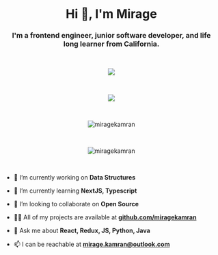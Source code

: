 <h1 align="center">Hi 👋, I'm Mirage</h1>
<h3 align="center">I'm a frontend engineer, junior software developer, and life long learner from California.</h3>&nbsp;&nbsp;




<p align='center'>
    <a href="https://www.linkedin.com/in/mirage-kamran/">
    <img src="https://img.shields.io/badge/linkedin-%230077B5.svg?&style=for-the-badge&logo=linkedin&logoColor=white" /></a>
</p>&nbsp;&nbsp;

<p align='center'>
  <a href="#"><img src="https://badges.pufler.dev/visits/miragekamran/miragekamran"></a>
</p>&nbsp;&nbsp;

<p align='center'>
    <img align="center" src="https://github-readme-stats.vercel.app/api/top-langs/?username=miragekamran&layout=compact" alt="miragekamran" />
</p>&nbsp;&nbsp;


<p align='center'>
    <img align="center" src="https://github-readme-stats.vercel.app/api?username=miragekamran&show_icons=true&theme=radical" alt="miragekamran" /></p>&nbsp;&nbsp;



- 🔭 I’m currently working on **Data Structures**

- 🌱 I’m currently learning **NextJS, Typescript**

- 👯 I’m looking to collaborate on **Open Source**

- 👨‍💻 All of my projects are available at **[github.com/miragekamran](https://github.com/miragekamran?tab=repositories)**

- 💬 Ask me about **React, Redux, JS, Python, Java**

- 📫 I can be reachable at **mirage.kamran@outlook.com**
